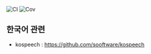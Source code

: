 ![CI](../../workflows/CI/badge.svg) ![Cov](../gh-pages/docs/badge_linecoverage.svg)


## 한국어 관련 
* kospeech : https://github.com/sooftware/kospeech
